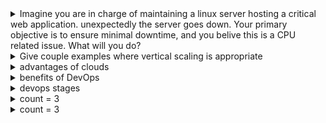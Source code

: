 
<details>
<summary>Imagine you are in charge of maintaining a linux server hosting a critical web application. unexpectedly the server goes down.
Your primary objective is to ensure minimal downtime, and you belive this is a CPU related issue. What will you do? </summary>
<br> 
</details>

<details>
<summary>Give couple examples where vertical scaling is appropriate</summary>
<br> 
  - rds
  - EKS - vertical pod autoscaler
</details>

<details>
<summary>advantages of clouds</summary>
<br> 
  - stop guessing capacity
  - increse speed and agility
  - benefit from massive economies of scale
  - stop spending money running and maintaining data centers
  - go global in minutes
  - trade fixed expanse for variable expense
  
</details>

<details>
<summary>benefits of DevOps</summary>
<br> 
  - faster software delivery
  - faster problem remediation
  - easier to replicate best practices
  - more time to innovate
  - mprove communocation and collaboration
  
</details>

<details>
<summary>devops stages</summary>
  <br><b>dev</b>
  
   - plan
   - code
   - build
   - test

  <br><b>ops</b>

  - release
  - deploy
  - operate
  - monitor
     
</details>

<details>
<summary>count = 3</summary>
<br> 
</details>

<details>
<summary>count = 3</summary>
<br> 
</details>
